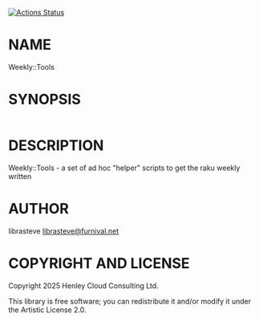 [![Actions Status](https://github.com/librasteve/Weekly-Tools/actions/workflows/test.yml/badge.svg)](https://github.com/librasteve/Weekly-Tools/actions)

NAME
====

Weekly::Tools

SYNOPSIS
========

```raku

```

DESCRIPTION
===========

Weekly::Tools - a set of ad hoc "helper" scripts to get the raku weekly written

AUTHOR
======

librasteve <librasteve@furnival.net>

COPYRIGHT AND LICENSE
=====================

Copyright 2025 Henley Cloud Consulting Ltd.

This library is free software; you can redistribute it and/or modify it under the Artistic License 2.0.


